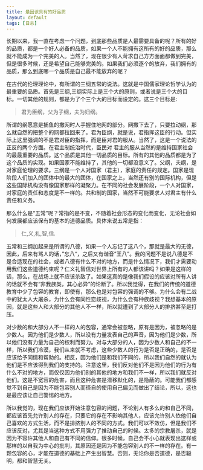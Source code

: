 ```yaml
---
title: 最因该具有的好品质
layout: default
tags: [日志]
---
```

长期以来，我一直在考虑一个问题，到底那些品质是人最需要具备的呢？所有的好的品质，都是一个好人必备的品质，如果一个人不能拥有这所有的好的品质，那么就不能成为一个完美的人。当然了，现在很少有人苛求自己方方面面都做到完美，但是很多时候，还是希望自己能够完美的。如果我们必须逐个的放弃，我们拥有的品质，那么到底哪一个品质是自己最不能放弃的呢？

在古代的伦理理论中，有所谓的三纲五常的说法。这就是中国儒家理论哲学认为的最重要的品质。首先是三纲,三纲实际上是三个大的原则，或者说是三个大的目标。一切其他的规则，都是为了个三个大的目标而设定的。这三个目标是:
> 君为臣纲，父为子纲，夫为妇纲。

所谓的纲愿意是捕鱼的撒网时人手握住地网的部分。网撒下去了，只要拉动纲，那么就自然的把整个的网都拉回来了。君为臣纲，就是说，君指挥这臣的行动。但实际上这里强调的不是君对臣的指挥，而是臣对君的服从。当然了，这是一个说法的正反的两个方面。在君主制统治时代，臣民对 君主的服从当然的是维持国家社会的最最重要的品质。这个品质是其他一切品质的目标。所有的其他的品质都是为了这个品质的实现。如果国家不能维持了，其他的一切都没意义了。父纲，夫纲，是对家庭伦理的要求。三纲是一个人对国家（君主），家庭的责任的规定。国家是现阶段人们加入的团体中的最大的团体，在国家之上，当然还有别的国际机构，但是这些国际机构没有像国家那样的凝聚力。在不同的社会发展阶段，一个人对国家，对家庭的责任和态度是不一样的。共和制的国家，当然不可能要求人对君主有什么责任和义务。

那么什么是“五常”呢？常指的是不变，不随着社会形态的变化而变化，无论社会如何发展都应该保有的基本的道德品质。具体来说五常是指：
> 仁,义,礼,智,信.

五常和三纲加起来是所谓的八德，如果一个人忘记了这八个，那就是最大的无德，因此，后来有骂人的话，”忘八“，之后又有谐音”王八”。我的问题不是说八德是不是合适现在的社会，或者八德有什么不对的地方，而是什么情况下，我们才需要动用我们这些道德约束呢？仁义礼智信对世界上所有的人都该讲吗？如果是这样的话，那么，在战场上就不应该杀敌了。如果这真的是像我们假设的应该对所有人讲的话就不会有“非我族类，其心必异”的论断了。所以我觉得，在我们的传统的道德教育中少了包容的教育，即使有，那么也是对包容的强调的不够。为什么会有二战中的犹太人大屠杀，为什么会有同性恋歧视，为什么会有种族歧视？我想基本的原因，就是这些人和大部分的其他人不一样，所以就遭到了大部分人的排挤甚至是打压。

对少数的和大部分人不一样的人的包容，通常会被忽略，原有是因为，被忽略的是少数人。因为他们是少数人，所以没有力量发表自己的声音，因为他们是少数，所以他们没有力量为自己的权利而努力。对与大部分的人，因为少数人和自己的不一样，所以我们冷漠，我们从来就不考虑，这些少数人的行为是否是正确的，是否是应该给予同情和帮助的。相反，因为他们是和我们不同的，所以我们自然的就认为他们是不应该得到我们的支持的。注意这里，我们反对他们不是因为他们的行为有什么不对的地方，而仅仅因为他们别的其他的地方和我们不一样，所以我们就反对他们。这是不宽容的危害，而且这种危害是潜移默化的，是隐蔽的。可能我们都感觉不到自己是因为不能包容别人而径自的使用自己偏见而做出了结论，所以，这也是最应该让自己警惕的地方。

所以我觉的，现在我们应该开始注意包容的问题，不论别人有多么的和自己不同，都应该首先允许别人的存在，只要它的存在不影响其他人，应该允许别人依他们自己喜欢的方式生活，而不是排挤别人的不同的方式。我们可以不效仿，但是我们不应该反对，尤其是当这种方式不用强力了推动自己的时候。太多的宗教屠杀，就是因为不容许其他人和自己有不同的信仰。很多时候，自己会不小心就表现出这样或那样的以自我为中心的批判，其原因还是因为不能包容别人的不一样的存在。有一颗包容的心，才能在道德的基础上产生出智慧。否则，无论你是否道德，是否聪明，都和智慧无关。